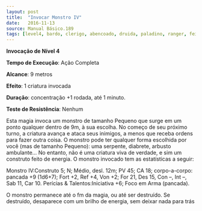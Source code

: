 ```yaml
---
layout: post
title:  "Invocar Monstro IV"
date:   2016-11-13
source: Manual Básico.189
tags: [level4, bardo, clerigo, abencoado, druida, paladino, ranger, feiticeiro, mago, invocacao, completa, metros, objeto, instantanea, nenhum]
---
```


**Invocação de Nível 4**

**Tempo de Execução**: Ação Completa

**Alcance**: 9 metros

**Efeito**: 1 criatura invocada

**Duração**: concentração +1 rodada, até 1 minuto.

**Teste de Resistência**: Nenhum

Esta magia invoca um monstro de tamanho Pequeno que surge em um ponto qualquer dentro de 9m, à sua escolha. No começo de seu próximo turno, a criatura avança e ataca seus inimigos, a menos que receba ordens para fazer outra coisa. O monstro pode ter qualquer forma escolhida por você (mas de tamanho Pequeno): uma serpente, diabrete, arbusto ambulante… No entanto, não é uma criatura viva de verdade, e sim um construto feito de energia. O monstro invocado tem as estatísticas a seguir:

Monstro IV:Construto 5; N; Médio, desl. 12m; PV 45; CA 18; corpo-a-corpo: pancada +9 (1d6+7); Fort +2, Ref +4, Von +2; For 21, Des 15, Con –, Int –, Sab 11, Car 10. Perícias & Talentos:Iniciativa +6; Foco em Arma (pancada).

O monstro permanece até o fm da magia, ou até ser destruído. Se destruído, desaparece com um brilho de energia, sem deixar nada para trás
